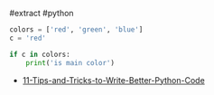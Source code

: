 #extract
#python

```python
colors = ['red', 'green', 'blue']
c = 'red'

if c in colors:
    print('is main color')
```

- [11-Tips-and-Tricks-to-Write-Better-Python-Code](11-Tips-and-Tricks-to-Write-Better-Python-Code.md)
